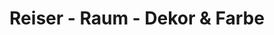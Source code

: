---
title: "Reiser - Raum - Dekor & Farbe"
url: /mainburg/reiser-raum-dekor-und-farbe/
shop: Farben
---
